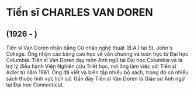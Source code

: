 # Tiến sĩ CHARLES VAN DOREN 

## (1926 - )

Tiến sĩ Van Doren nhận bằng Cử nhân nghệ thuật (B.A.) tại St. John's College.
Ông nhận các bằng cao học về văn chương và toán học từ Đại học Columbia. Tiến sĩ
Van Doren dạy môn Anh ngữ tại Đại học Columbia và là trợ lý điều hành Viện
Nghiên cứu Triết học, nơi ông làm việc với Tiến sĩ Adler từ năm 1961. Ông đã viết
và biên tập nhiều bộ sách, trong đó có nhiều sách thuộc lĩnh vực lịch sử. Gần đây
Tiến sĩ Van Doren là Giáo sư Anh ngữ tại Đại học Connecticut.